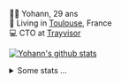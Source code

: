 <p>
  👨🏻 <bold>Yohann</bold>, 29 ans<br/>
  💼 Living in <a href="https://www.google.com/maps?q=toulouse">Toulouse</a>, France<br/>
  💻 CTO at <a href="https://trayvisor.com/">Trayvisor</a><br/>
</p>

<a href="https://github.com/anuraghazra/github-readme-stats"><img align="center" src="https://github-readme-stats-dviw-8taegaswk-yohann84ls-projects.vercel.app//api?username=yohann84L&show_icons=true&include_all_commits=true" alt="Yohann's github stats" /> </a>


<details>
  <summary>Some stats ...</summary><br/>
  

<!--START_SECTION:waka-->
![Code Time](http://img.shields.io/badge/Code%20Time-1%2C231%20hrs%2013%20mins-blue)

![Profile Views](http://img.shields.io/badge/Profile%20Views-0-blue)

**🐱 My GitHub Data** 

> 📦 440.9 kB Used in GitHub's Storage 
 > 
> 🏆 329 Contributions in the Year 2025
 > 
> 🚫 Not Opted to Hire
 > 
> 📜 26 Public Repositories 
 > 
> 🔑 21 Private Repositories 
 > 
**I'm an Early 🐤** 

```text
🌞 Morning                22378 commits       ████████░░░░░░░░░░░░░░░░░   30.10 % 
🌆 Daytime                42794 commits       ██████████████░░░░░░░░░░░   57.56 % 
🌃 Evening                9034 commits        ███░░░░░░░░░░░░░░░░░░░░░░   12.15 % 
🌙 Night                  139 commits         ░░░░░░░░░░░░░░░░░░░░░░░░░   00.19 % 
```
📅 **I'm Most Productive on Wednesday** 

```text
Monday                   14088 commits       █████░░░░░░░░░░░░░░░░░░░░   18.95 % 
Tuesday                  13962 commits       █████░░░░░░░░░░░░░░░░░░░░   18.78 % 
Wednesday                15454 commits       █████░░░░░░░░░░░░░░░░░░░░   20.79 % 
Thursday                 15117 commits       █████░░░░░░░░░░░░░░░░░░░░   20.33 % 
Friday                   14313 commits       █████░░░░░░░░░░░░░░░░░░░░   19.25 % 
Saturday                 517 commits         ░░░░░░░░░░░░░░░░░░░░░░░░░   00.70 % 
Sunday                   894 commits         ░░░░░░░░░░░░░░░░░░░░░░░░░   01.20 % 
```


📊 **This Week I Spent My Time On** 

```text
🕑︎ Time Zone: Europe/Paris

💬 Programming Languages: 
Other                    1 hr 45 mins        █████████████████████░░░░   84.82 % 
Image (svg)              18 mins             ████░░░░░░░░░░░░░░░░░░░░░   15.18 % 

🔥 Editors: 
Notes                    1 hr 45 mins        █████████████████████░░░░   84.82 % 
Zed                      16 mins             ███░░░░░░░░░░░░░░░░░░░░░░   13.49 % 
Figma                    2 mins              ░░░░░░░░░░░░░░░░░░░░░░░░░   01.69 % 

💻 Operating System: 
Mac                      2 hrs 4 mins        █████████████████████████   100.00 % 
```

**I Mostly Code in Python** 

```text
Python                   25 repos            ██████████████░░░░░░░░░░░   54.35 % 
Jupyter Notebook         4 repos             ██░░░░░░░░░░░░░░░░░░░░░░░   08.70 % 
JavaScript               3 repos             ██░░░░░░░░░░░░░░░░░░░░░░░   06.52 % 
HTML                     2 repos             █░░░░░░░░░░░░░░░░░░░░░░░░   04.35 % 
Shell                    1 repo              █░░░░░░░░░░░░░░░░░░░░░░░░   02.17 % 
```




 Last Updated on 08/04/2025 00:39:16 UTC
<!--END_SECTION:waka-->
